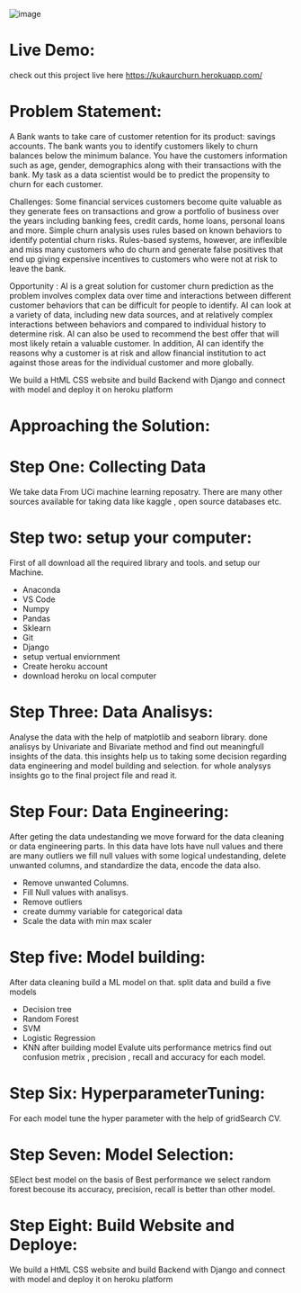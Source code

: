 ![image](https://user-images.githubusercontent.com/64827508/122140576-e27f8400-ce08-11eb-89c5-f56099efd9d1.png)

# Live Demo:
check out this project live here
https://kukaurchurn.herokuapp.com/ 

# Problem Statement:
A Bank wants to take care of customer retention for its product: savings accounts. The bank wants you to identify customers likely to churn balances below the minimum balance. You have the customers information such as age, gender, demographics along with their transactions with the bank.
My task as a data scientist would be to predict the propensity to churn for each customer.

Challenges:
Some financial services customers become quite valuable as they generate fees on transactions and grow a portfolio of business over the years including banking fees, credit cards, home loans, personal loans and more. Simple churn analysis uses rules based on known behaviors to identify potential churn risks. Rules-based systems, however, are inflexible and miss many customers who do churn and generate false positives that end up giving expensive incentives to customers who were not at risk to leave the bank.

Opportunity :
AI is a great solution for customer churn prediction as the problem involves complex data over time and interactions between different customer behaviors that can be difficult for people to identify. AI can look at a variety of data, including new data sources, and at relatively complex interactions between behaviors and compared to individual history to determine risk. AI can also be used to recommend the best offer that will most likely retain a valuable customer. In addition, AI can identify the reasons why a customer is at risk and allow financial institution to act against those areas for the individual customer and more globally.



We build a HtML CSS website and build Backend with Django and connect with model and deploy it on heroku platform

# Approaching the Solution:


# Step One: Collecting Data
We take data From UCi machine learning reposatry. There are many other sources available for taking data like kaggle , open source databases etc.

# Step two: setup your computer:
First of all download all the required library and tools. and setup our Machine.
- Anaconda
- VS Code
- Numpy
- Pandas
- Sklearn
- Git
- Django
- setup vertual enviornment
- Create heroku account
- download heroku on local computer

# Step Three: Data Analisys:
Analyse the data with the help of matplotlib and seaborn library. done analisys by Univariate and Bivariate method and
find out meaningfull insights of the data. this insights help us to taking some decision regarding data engineering and model building and selection.
for whole analysys insights go to the final project file and read it.

# Step Four: Data Engineering:
After geting the data undestanding we move forward for the data cleaning or data engineering parts. In this data have lots have null values and there are many outliers we 
fill null values with some logical undestanding, delete unwanted columns, and standardize the data, encode the data also.
- Remove unwanted Columns.
- Fill Null values with analisys.
- Remove outliers
- create dummy variable for categorical data
- Scale the data with min max scaler
# Step five: Model building:
After data cleaning build a ML model on that. split data and build a five models
- Decision tree
- Random Forest
- SVM
- Logistic Regression
- KNN
after building model Evalute uits performance metrics find out confusion metrix , precision , recall and accuracy for each model.


# Step Six: HyperparameterTuning:
 For each model tune the hyper parameter with the help of gridSearch CV. 
 
 # Step Seven: Model Selection:
 
 SElect best model on the basis of Best performance we select random forest becouse its accuracy, precision, recall is better than other model.
 
 # Step Eight: Build Website and Deploye:
 We build a HtML CSS website and build Backend with Django and connect with model and deploy it on heroku platform
 




